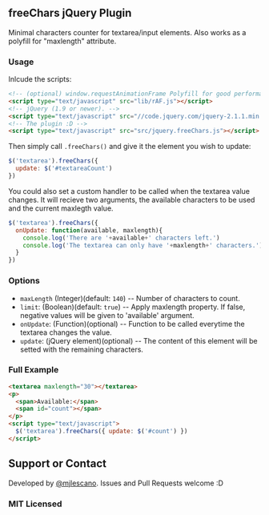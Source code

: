 ## freeChars jQuery Plugin
Minimal characters counter for textarea/input elements. Also works as a polyfill for "maxlength" attribute.

### Usage

Inlcude the scripts:

```html
<!-- (optional) window.requestAnimationFrame Polyfill for good performance on old browsers. -->
<script type="text/javascript" src="lib/rAF.js"></script>
<!-- jQuery (1.9 or newer). -->
<script type="text/javascript" src="//code.jquery.com/jquery-2.1.1.min.js"></script>
<!-- The plugin :D -->
<script type="text/javascript" src="src/jquery.freeChars.js"></script>
```

Then simply call `.freeChars()` and give it the element you wish to update:

```javascript
$('textarea').freeChars({
  update: $('#textareaCount')
})
```

You could also set a custom handler to be called when the textarea value changes. It will recieve two arguments, the available characters to be used and the current maxlegth value.

```javascript
$('textarea').freeChars({
  onUpdate: function(available, maxlength){
    console.log('There are '+available+' characters left.')
    console.log('The textarea can only have '+maxlength+' characters.')
  }
})
```

### Options
* `maxLength` (Integer)(default: `140`) -- Number of characters to count.
* `limit`:  (Boolean)(default: `true`) -- Apply maxlength property. If false, negative values will be given to 'available' argument.
* `onUpdate`: (Function)(optional) -- Function to be called everytime the textarea changes the value.
* `update`: (jQuery element)(optional) -- The content of this element will be setted with the remaining characters.

### Full Example

```html
<textarea maxlength="30"></textarea>
<p>
  <span>Available:</span>
  <span id="count"></span>
</p>
<script type="text/javascript">
  $('textarea').freeChars({ update: $('#count') })
</script>
```

## Support or Contact
Developed by [@mjlescano](http://twitter.com/touteo). Issues and Pull Requests welcome :D

### MIT Licensed
